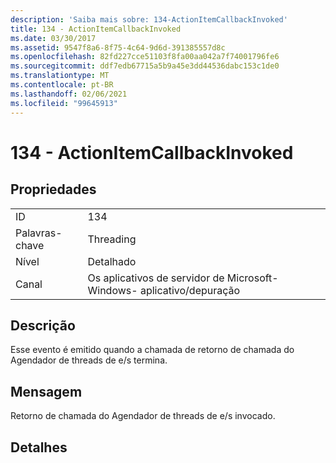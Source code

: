 ```yaml
---
description: 'Saiba mais sobre: 134-ActionItemCallbackInvoked'
title: 134 - ActionItemCallbackInvoked
ms.date: 03/30/2017
ms.assetid: 9547f8a6-8f75-4c64-9d6d-391385557d8c
ms.openlocfilehash: 82fd227cce51103f8fa00aa042a7f74001796fe6
ms.sourcegitcommit: ddf7edb67715a5b9a45e3dd44536dabc153c1de0
ms.translationtype: MT
ms.contentlocale: pt-BR
ms.lasthandoff: 02/06/2021
ms.locfileid: "99645913"
---
```

# <a name="134---actionitemcallbackinvoked"></a>134 - ActionItemCallbackInvoked

## <a name="properties"></a>Propriedades  
  
|||  
|-|-|  
|ID|134|  
|Palavras-chave|Threading|  
|Nível|Detalhado|  
|Canal|Os aplicativos de servidor de Microsoft-Windows- aplicativo/depuração|  
  
## <a name="description"></a>Descrição  

 Esse evento é emitido quando a chamada de retorno de chamada do Agendador de threads de e/s termina.  
  
## <a name="message"></a>Mensagem  

 Retorno de chamada do Agendador de threads de e/s invocado.  
  
## <a name="details"></a>Detalhes
